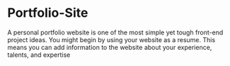 # Portfolio-Site
A personal portfolio website is one of the most simple yet tough front-end project ideas. You might begin by using your website as a resume. This means you can add information to the website about your experience, talents, and expertise
